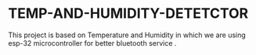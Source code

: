# TEMP-AND-HUMIDITY-DETETCTOR
This project is based on Temperature and Humidity in which we are using esp-32 microcontroller for better bluetooth service .
